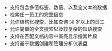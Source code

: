 <font face="SimSun" size=3>

- 支持包含多值标签、数值、以及全文本的数据
- 检索任一员工的完整信息
- 允许结构化搜索，比如查询 30 岁以上的员工
- 允许简单的全文搜索以及较复杂的短语搜索
- 支持在匹配文档内容中高亮显示搜索片段
- 支持基于数据创建和管理分析仪表盘

</font>
